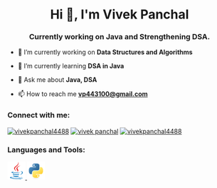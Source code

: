 <h1 align="center">Hi 👋, I'm Vivek Panchal</h1>
<h3 align="center">Currently working on Java and Strengthening DSA.</h3>

- 🔭 I’m currently working on **Data Structures and Algorithms**

- 🌱 I’m currently learning **DSA in Java**

- 💬 Ask me about **Java, DSA**

- 📫 How to reach me **vp443100@gmail.com**

<h3 align="left">Connect with me:</h3>
<p align="left">
<a href="https://twitter.com/vivekpanchal4488" target="blank"><img align="center" src="https://raw.githubusercontent.com/rahuldkjain/github-profile-readme-generator/master/src/images/icons/Social/twitter.svg" alt="vivekpanchal4488" height="30" width="40" /></a>
<a href="https://linkedin.com/in/vivek panchal" target="blank"><img align="center" src="https://raw.githubusercontent.com/rahuldkjain/github-profile-readme-generator/master/src/images/icons/Social/linked-in-alt.svg" alt="vivek panchal" height="30" width="40" /></a>
<a href="https://instagram.com/vivekpanchal4488" target="blank"><img align="center" src="https://raw.githubusercontent.com/rahuldkjain/github-profile-readme-generator/master/src/images/icons/Social/instagram.svg" alt="vivekpanchal4488" height="30" width="40" /></a>
</p>

<h3 align="left">Languages and Tools:</h3>
<p align="left"> <a href="https://www.java.com" target="_blank" rel="noreferrer"> <img src="https://raw.githubusercontent.com/devicons/devicon/master/icons/java/java-original.svg" alt="java" width="40" height="40"/> </a> <a href="https://www.python.org" target="_blank" rel="noreferrer"> <img src="https://raw.githubusercontent.com/devicons/devicon/master/icons/python/python-original.svg" alt="python" width="40" height="40"/> </a> </p>
